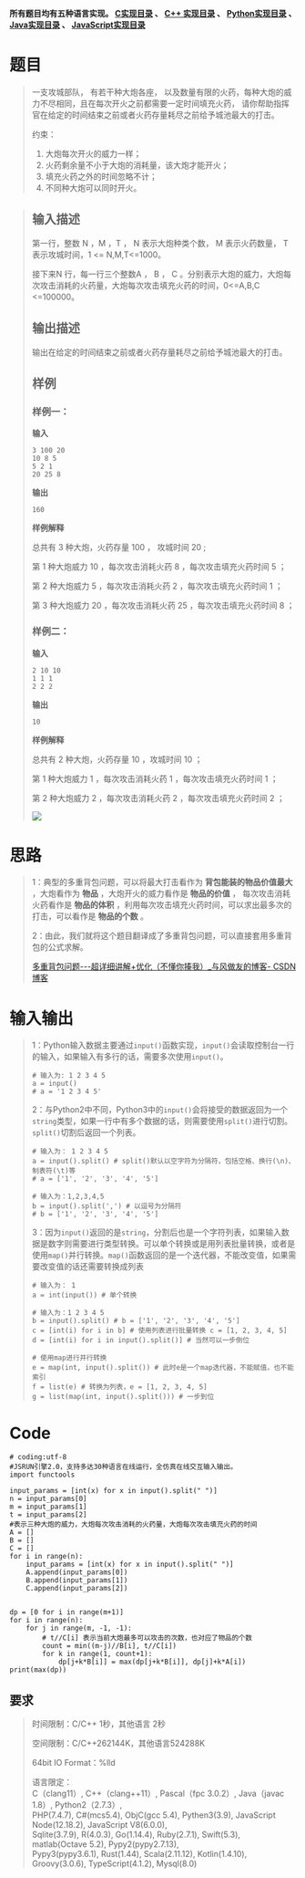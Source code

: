 **所有题目均有五种语言实现。
**[C实现目录](https://renjie.blog.csdn.net/article/details/129190260 "C实现目录")** 、
**[C++ 实现目录](https://blog.csdn.net/misayaaaaa/category_12036814.html "C++
实现目录")** 、
**[Python实现目录](https://blog.csdn.net/misayaaaaa/category_12111005.html
"Python实现目录")** 、
**[Java实现目录](https://blog.csdn.net/misayaaaaa/category_12111006.html
"Java实现目录")** 、
**[JavaScript实现目录](https://blog.csdn.net/misayaaaaa/category_12199270.html
"JavaScript实现目录")****

# 题目

> 一支攻城部队， 有若干种大炮各座， 以及数量有限的火药，每种大炮的威力不尽相同，且在每次开火之前都需要一定时间填充火药，
> 请你帮助指挥官在给定的时间结束之前或者火药存量耗尽之前给予城池最大的打击。
>
> 约束：
>
>   1. 大炮每次开火的威力一样；
>   2. 火药剩余量不小于大炮的消耗量，该大炮才能开火；
>   3. 填充火药之外的时间忽略不计；
>   4. 不同种大炮可以同时开火。
>

>
> ## 输入描述
>
> 第一行，整数 N ，M ，T ， N 表示大炮种类个数， M 表示火药数量， T 表示攻城时间，1 <= N,M,T<=1000。
>
> 接下来N 行，每一行三个整数A ， B ， C 。分别表示大炮的威力，大炮每次攻击消耗的火药量，大炮每次攻击填充火药的时间，0<=A,B,C
> <=100000。
>
> ## 输出描述
>
> 输出在给定的时间结束之前或者火药存量耗尽之前给予城池最大的打击。
>
> ## 样例
>
> ### 样例一：
>
> **输入**
>  
>  
>     3 100 20
>     10 8 5
>     5 2 1
>     20 25 8
>  
>
> **输出**
>  
>  
>     160
>  
>
> **样例解释**
>
> 总共有 3 种大炮，火药存量 100 ， 攻城时间 20 ;
>
> 第 1 种大炮威力 10 ，每次攻击消耗火药 8 ，每次攻击填充火药时间 5 ；
>
> 第 2 种大炮威力 5 ，每次攻击消耗火药 2 ，每次攻击填充火药时间 1 ；
>
> 第 3 种大炮威力 20 ，每次攻击消耗火药 25 ，每次攻击填充火药时间 8 ；
>
> ### 样例二：
>
> **输入**
>  
>  
>     2 10 10
>     1 1 1
>     2 2 2
>  
>
> **输出**
>  
>  
>     10
>  
>
> **样例解释**
>
> 总共有 2 种大炮，火药存量 10 ，攻城时间 10 ；
>
> 第 1 种大炮威力 1 ，每次攻击消耗火药 1 ，每次攻击填充火药时间 1 ；
>
> 第 2 种大炮威力 2 ，每次攻击消耗火药 2 ，每次攻击填充火药时间 2 ；
>
> ![](https://img-blog.csdnimg.cn/2450e055f46841ba9905be3eeb68e555.jpeg)

# 思路

> 1：典型的多重背包问题，可以将最大打击看作为 **背包能装的物品价值最大** ，大炮看作为 **物品** ，大炮开火的威力看作是 **物品的价值** ，
> 每次攻击消耗火药看作是 **物品的体积** ，利用每次攻击填充火药时间，可以求出最多次的打击，可以看作是 **物品的个数** 。
>
> 2：由此，我们就将这个题目翻译成了多重背包问题，可以直接套用多重背包的公式求解。
>
> [多重背包问题---超详细讲解+优化（不懂你揍我）_与风做友的博客-
> CSDN博客](https://blog.csdn.net/windfriendc/article/details/123892024 "多重背包问题
> ---超详细讲解+优化（不懂你揍我）_与风做友的博客-CSDN博客")

# 输入输出

>
> 1：Python输入数据主要通过`input()`函数实现，`input()`会读取控制台一行的输入，如果输入有多行的话，需要多次使用`input()`。
>  
>  
>     # 输入为: 1 2 3 4 5
>     a = input()
>     # a = '1 2 3 4 5'
>
>
> 2：与Python2中不同，Python3中的`input()`会将接受的数据返回为一个`string`类型，如果一行中有多个数据的话，则需要使用`split()`进行切割。`split()`切割后返回一个列表。
>  
>  
>     # 输入为： 1 2 3 4 5
>     a = input().split() # split()默认以空字符为分隔符，包括空格、换行(\n)、制表符(\t)等
>     # a = ['1', '2', '3', '4', '5']
>  
>     # 输入为：1,2,3,4,5
>     b = input().split(',') # 以逗号为分隔符
>     # b = ['1', '2', '3', '4', '5']
>
>
> 3：因为`input()`返回的是`string`，分割后也是一个字符列表，如果输入数据是数字则需要进行类型转换。可以单个转换或是用列表批量转换，或者是使用`map()`并行转换。`map()`函数返回的是一个迭代器，不能改变值，如果需要改变值的话还需要转换成列表
>  
>  
>     # 输入为： 1
>     a = int(input()) # 单个转换
>  
>     # 输入为：1 2 3 4 5
>     b = input().split() # b = ['1', '2', '3', '4', '5']
>     c = [int(i) for i in b] # 使用列表进行批量转换 c = [1, 2, 3, 4, 5]
>     d = [int(i) for i in input().split()] # 当然可以一步倒位
>  
>     # 使用map进行并行转换
>     e = map(int, input().split()) # 此时e是一个map迭代器，不能赋值，也不能索引
>     f = list(e) # 转换为列表，e = [1, 2, 3, 4, 5]
>     g = list(map(int, input().split())) # 一步到位

# Code

    
    
    # coding:utf-8
    #JSRUN引擎2.0，支持多达30种语言在线运行，全仿真在线交互输入输出。 
    import functools
    
    input_params = [int(x) for x in input().split(" ")]
    n = input_params[0]
    m = input_params[1]
    t = input_params[2]
    #表示三种大炮的威力，大炮每次攻击消耗的火药量，大炮每次攻击填充火药的时间
    A = []
    B = []
    C = []
    for i in range(n):
        input_params = [int(x) for x in input().split(" ")]
        A.append(input_params[0])
        B.append(input_params[1])
        C.append(input_params[2])
    
    
    dp = [0 for i in range(m+1)]
    for i in range(n): 
        for j in range(m, -1, -1):
            # t//C[i] 表示当前大炮最多可以攻击的次数，也对应了物品的个数
            count = min((m-j)//B[i], t//C[i])
            for k in range(1, count+1): 
                dp[j+k*B[i]] = max(dp[j+k*B[i]], dp[j]+k*A[i])
    print(max(dp))
    
    

## 要求

> 时间限制：C/C++ 1秒，其他语言 2秒
>
> 空间限制：C/C++262144K，其他语言524288K
>
> 64bit IO Format：%lld
>
> 语言限定：  
>  C（clang11）, C++（clang++11）, Pascal（fpc 3.0.2）, Java（javac 1.8）,
> Python2（2.7.3）,  
>  PHP(7.4.7), C#(mcs5.4), ObjC(gcc 5.4), Pythen3(3.9), JavaScript
> Node(12.18.2), JavaScript V8(6.0.0),  
>  Sqlite(3.7.9), R(4.0.3), Go(1.14.4), Ruby(2.7.1), Swift(5.3), matlab(Octave
> 5.2), Pypy2(pypy2.7.13),  
>  Pypy3(pypy3.6.1), Rust(1.44), Scala(2.11.12), Kotlin(1.4.10),
> Groovy(3.0.6), TypeScript(4.1.2), Mysql(8.0)

